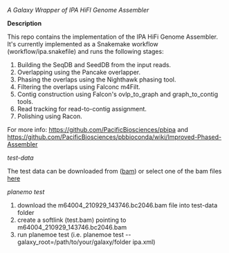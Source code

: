 *A Galaxy Wrapper of IPA HiFI Genome Assembler*

**Description**

This repo contains the implementation of the IPA HiFi Genome Assembler. It's currently implemented as a Snakemake workflow (workflow/ipa.snakefile) and runs the following stages:

1. Building the SeqDB and SeedDB from the input reads.
2. Overlapping using the Pancake overlapper.
3. Phasing the overlaps using the Nighthawk phasing tool.
4. Filtering the overlaps using Falconc m4Filt.
5. Contig construction using Falcon's ovlp_to_graph and graph_to_contig tools.
6. Read tracking for read-to-contig assignment.
7. Polishing using Racon.

For more info: https://github.com/PacificBiosciences/pbipa and https://github.com/PacificBiosciences/pbbioconda/wiki/Improved-Phased-Assembler

*test-data*

The test data can be downloaded from ([bam](https://downloads.pacbcloud.com/public/dataset/2021-11-Microbial-96plex/demultiplexed-reads/m64004_210929_143746.bc2046.bam)) or select one of the bam files [here](https://downloads.pacbcloud.com/public/dataset/2021-11-Microbial-96plex/demultiplexed-reads/)

*planemo test*

1. download the m64004_210929_143746.bc2046.bam file into test-data folder
2. create a softlink (test.bam) pointing to m64004_210929_143746.bc2046.bam
3. run planemoe test (i.e. planemoe test --galaxy_root=/path/to/your/galaxy/folder ipa.xml)
